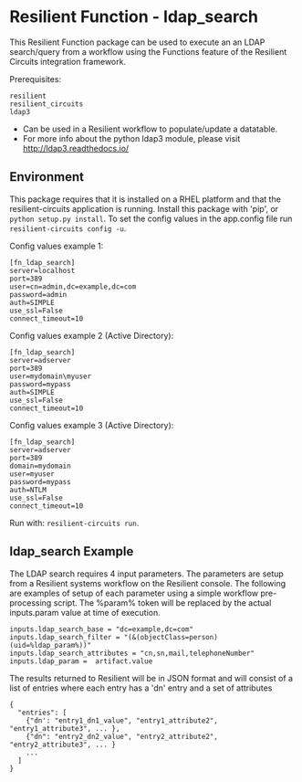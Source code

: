 # Resilient Function - ldap_search

This Resilient Function package can be used to execute an an LDAP search/query from a workflow using the Functions feature of the Resilient
Circuits integration framework.

Prerequisites:
```
resilient
resilient_circuits
ldap3
```
* Can be used in a Resilient workflow to populate/update a datatable.
* For more info about the python ldap3 module, please visit http://ldap3.readthedocs.io/


## Environment

This package requires that it is installed on a RHEL platform and that the resilient-circuits application is running.
Install this package with 'pip', or `python setup.py install`.
To set the config values in the app.config file run `resilient-circuits config -u`.

Config values example 1:
```
[fn_ldap_search]
server=localhost
port=389
user=cn=admin,dc=example,dc=com
password=admin
auth=SIMPLE
use_ssl=False
connect_timeout=10
```

Config values example 2 (Active Directory):
```
[fn_ldap_search]
server=adserver
port=389
user=mydomain\myuser
password=mypass
auth=SIMPLE
use_ssl=False
connect_timeout=10
```

Config values example 3 (Active Directory):
```
[fn_ldap_search]
server=adserver
port=389
domain=mydomain
user=myuser
password=mypass
auth=NTLM
use_ssl=False
connect_timeout=10
```

Run with: `resilient-circuits run`.

## ldap_search Example

The LDAP search requires 4 input parameters. The parameters are setup from a Resilient systems workflow on the Resilient console.
The following are examples of setup of each parameter using a simple workflow pre-processing script. The %param% token
will be replaced by the actual inputs.param value at time of execution.

```
inputs.ldap_search_base = "dc=example,dc=com"
inputs.ldap_search_filter = "(&(objectClass=person)(uid=%ldap_param%))"
inputs.ldap_search_attributes = "cn,sn,mail,telephoneNumber"
inputs.ldap_param =  artifact.value
```
The results returned to Resilient will be in JSON format and will consist of a list of
entries where each entry has a 'dn' entry and a set of attributes
```
{
  "entries": [
    {"dn': "entry1_dn1_value", "entry1_attribute2", "entry1_attribute3", ... },
    {"dn": "entry2_dn2_value", "entry2_attribute2", "entry2_attribute3", ... }
    ...
  ]
}
```
